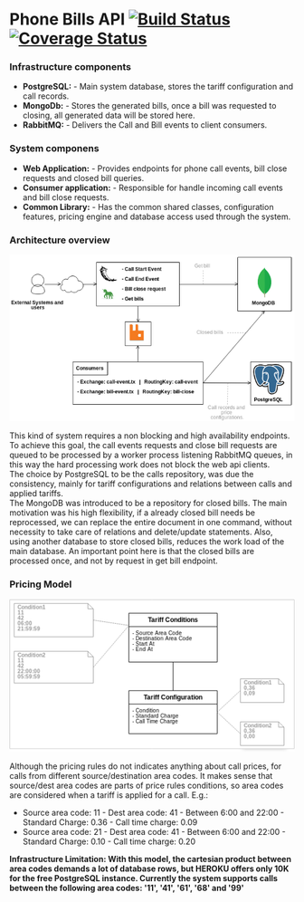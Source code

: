 # Phone Bills API [![Build Status](https://travis-ci.org/allan-silva/test-phone-bills.svg?branch=master)](https://travis-ci.org/allan-silva/test-phone-bills)  [![Coverage Status](https://coveralls.io/repos/github/allan-silva/test-phone-bills/badge.svg?branch=master)](https://coveralls.io/github/allan-silva/test-phone-bills?branch=master)

### Infrastructure components

 - **PostgreSQL:** - Main system database, stores the tariff configuration and call records.
 - **MongoDb:** - Stores the generated bills, once a bill was requested to closing, all generated data will be stored here.
 - **RabbitMQ:** - Delivers the Call and Bill events to client consumers.

### System componens

 - **Web Application:** - Provides endpoints for phone call events, bill close requests and closed bill  queries.
 - **Consumer application:** - Responsible for handle incoming call events and bill close requests.
 - **Common Library:** - Has the common shared classes, configuration features, pricing engine and database access used through the system.

### Architecture overview

![alt text](https://raw.githubusercontent.com/allan-silva/test-phone-bills/master/Billing%20System.png)

This kind of system requires a non blocking and high availability endpoints. To achieve this goal, the call events requests and close bill requests are queued to be processed by a worker process listening RabbitMQ queues, in this way the hard processing work does not block the web api clients.  
The choice by PostgreSQL to be the calls repository, was due the consistency, mainly for tariff configurations and relations between calls and applied tariffs.  
The MongoDB was introduced to be a repository for closed bills. The main motivation was his high flexibility, if a already closed bill needs be reprocessed, we can replace the entire document in one command, without necessity to take care of relations and delete/update statements. Also, using another database to store closed bills, reduces the work load of the main database. An important point here is that the closed bills are processed once, and not by request in get bill endpoint.  

### Pricing Model

![alt text](https://raw.githubusercontent.com/allan-silva/test-phone-bills/master/PricingModel.png)  

Although the pricing rules do not indicates anything about call prices, for calls from different source/destination area codes. It makes sense that source/dest area codes are parts of price rules conditions, so area codes are considered when a tariff is applied for a call. E.g.:  
- Source area code: 11 - Dest area code: 41 - Between 6:00 and 22:00 - Standard Charge: 0.36 - Call time charge: 0.09
- Source area code: 21 - Dest area code: 41 - Between 6:00 and 22:00 - Standard Charge: 0.10 - Call time charge: 0.20

**Infrastructure Limitation: With this model, the cartesian product between area codes demands a lot of database rows, but HEROKU offers only 10K for the free PostgreSQL instance. Currently the system supports calls between the following area codes: '11', '41', '61', '68' and '99'**




